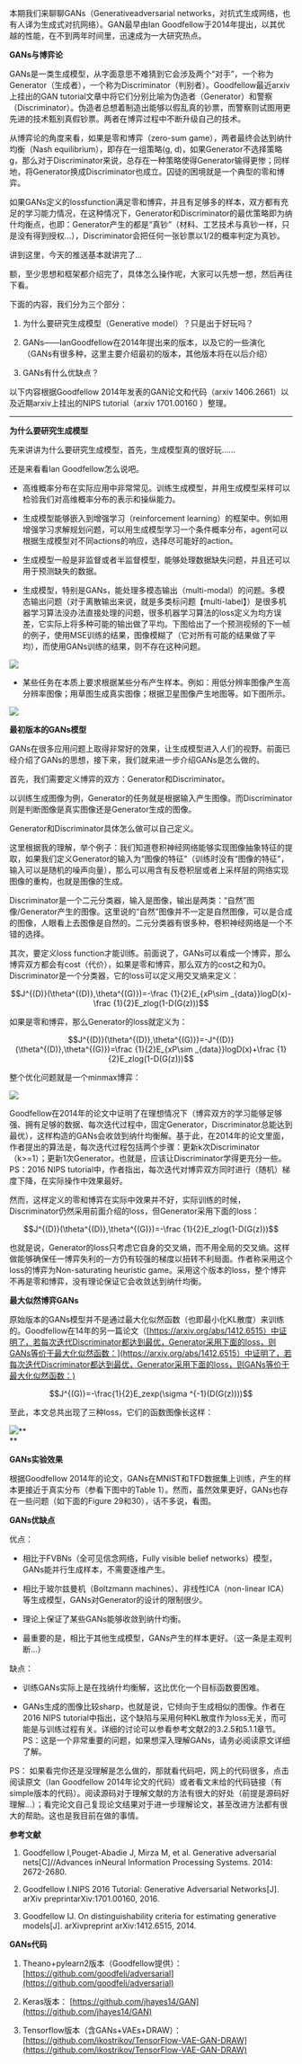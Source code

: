 本期我们来聊聊GANs（Generativeadversarial networks，对抗式生成网络，也有人译为生成式对抗网络）。GAN最早由Ian Goodfellow于2014年提出，以其优越的性能，在不到两年时间里，迅速成为一大研究热点。

**GANs与博弈论**

GANs是一类生成模型，从字面意思不难猜到它会涉及两个“对手”，一个称为Generator（生成者），一个称为Discriminator（判别者）。Goodfellow最近arxiv上挂出的GAN tutorial文章中将它们分别比喻为伪造者（Generator）和警察（Discriminator）。伪造者总想着制造出能够以假乱真的钞票，而警察则试图用更先进的技术甄别真假钞票。两者在博弈过程中不断升级自己的技术。

从博弈论的角度来看，如果是零和博弈（zero-sum game），两者最终会达到纳什均衡（Nash equilibrium），即存在一组策略\(g, d\)，如果Generator不选择策略g，那么对于Discriminator来说，总存在一种策略使得Generator输得更惨；同样地，将Generator换成Discriminator也成立。囚徒的困境就是一个典型的零和博弈。

如果GANs定义的lossfunction满足零和博弈，并且有足够多的样本，双方都有充足的学习能力情况，在这种情况下，Generator和Discriminator的最优策略即为纳什均衡点，也即：Generator产生的都是“真钞”（材料、工艺技术与真钞一样，只是没有得到授权...），Discriminator会把任何一张钞票以1/2的概率判定为真钞。

讲到这里，今天的推送基本就讲完了...

额，至少思想和框架都介绍完了，具体怎么操作呢，大家可以先想一想，然后再往下看。

下面的内容，我们分为三个部分：

1. 为什么要研究生成模型（Generative model）？只是出于好玩吗？

2. GANs——IanGoodfellow在2014年提出来的版本，以及它的一些演化（GANs有很多种，这里主要介绍最初的版本，其他版本将在以后介绍）

3. GANs有什么优缺点？

以下内容根据Goodfellow 2014年发表的GAN论文和代码（arxiv 1406.2661）以及近期arxiv上挂出的NIPS tutorial（arxiv 1701.00160 ）整理。

---

**为什么要研究生成模型**

先来讲讲为什么要研究生成模型，首先，生成模型真的很好玩......

还是来看看Ian Goodfellow怎么说吧。

* 高维概率分布在实际应用中非常常见。训练生成模型，并用生成模型采样可以检验我们对高维概率分布的表示和操纵能力。

* 生成模型能够嵌入到增强学习（reinforcement learning）的框架中。例如用增强学习求解规划问题，可以用生成模型学习一个条件概率分布，agent可以根据生成模型对不同actions的响应，选择尽可能好的action。

* 生成模型一般是非监督或者半监督模型，能够处理数据缺失问题，并且还可以用于预测缺失的数据。

* 生成模型，特别是GANs，能处理多模态输出（multi-modal）的问题。多模态输出问题（对于离散输出来说，就是多类标问题【multi-label】）是很多机器学习算法没办法直接处理的问题，很多机器学习算法的loss定义为均方误差，它实际上将多种可能的输出做了平均。下图给出了一个预测视频的下一帧的例子，使用MSE训练的结果，图像模糊了（它对所有可能的结果做了平均），而使用GANs训练的结果，则不存在这种问题。

![](/images/dl/gan/import.png)

* 某些任务在本质上要求根据某些分布产生样本。例如：用低分辨率图像产生高分辨率图像；用草图生成真实图像；根据卫星图像产生地图等。如下图所示。

![](/images/dl/gan/import2.png)

**最初版本的GANs模型**

GANs在很多应用问题上取得非常好的效果，让生成模型进入人们的视野。前面已经介绍了GANs的思想，接下来，我们就来进一步介绍GANs是怎么做的。

首先，我们需要定义博弈的双方：Generator和Discriminator。

以训练生成图像为例，Generator的任务就是根据输入产生图像。而Discriminator则是判断图像是真实图像还是Generator生成的图像。

Generator和Discriminator具体怎么做可以自己定义。

这里根据我的理解，举个例子：我们知道卷积神经网络能够实现图像抽象特征的提取，如果我们定义Generator的输入为“图像的特征”（训练时没有“图像的特征”，输入可以是随机的噪声向量），那么可以用含有反卷积层或者上采样层的网络实现图像的重构，也就是图像的生成。

Discriminator是一个二元分类器，输入是图像，输出是两类：“自然”图像/Generator产生的图像。这里说的“自然”图像并不一定是自然图像，可以是合成的图像，人眼看上去图像是自然的。二元分类器有很多种，卷积神经网络是一个不错的选择。

其次，要定义loss function才能训练。前面说了，GANs可以看成一个博弈，那么博弈双方都会有cost（代价），如果是零和博弈，那么双方的cost之和为0。Discriminator是一个分类器，它的loss可以定义用交叉熵来定义：

$$J^{(D)}(\theta^{(D)},\theta^{(G)})=-\frac {1}{2}E_{xP\sim _{data}}logD(x)-\frac {1}{2}E_zlog(1-D(G(z)))$$

如果是零和博弈，那么Generator的loss就定义为：

$$J^{(D)}(\theta^{(D)},\theta^{(G)})=-J^{(D)}(\theta^{(D)},\theta^{(G)})=\frac {1}{2}E_{xP\sim _{data}}logD(x)+\frac {1}{2}E_zlog(1-D(G(z)))$$

整个优化问题就是一个minmax博弈：

![](/images/dl/gan/minmax.png)

Goodfellow在2014年的论文中证明了在理想情况下（博弈双方的学习能够足够强、拥有足够的数据、每次迭代过程中，固定Generator，Discriminator总能达到最优），这样构造的GANs会收敛到纳什均衡解。基于此，在2014年的论文里面，作者提出的算法是，每次迭代过程包括两个步骤：更新k次Discriminator（k&gt;=1）；更新1次Generator。也就是，应该让Discriminator学得更充分一些。PS：2016 NIPS tutorial中，作者指出，每次迭代对博弈双方同时进行（随机）梯度下降，在实际操作中效果最好。

然而，这样定义的零和博弈在实际中效果并不好，实际训练的时候，Discriminator仍然采用前面介绍的loss，但Generator采用下面的loss：

$$J^{(D)}(\theta^{(D)},\theta^{(G)})=-\frac {1}{2}E_zlog(1-D(G(z)))$$

也就是说，Generator的loss只考虑它自身的交叉熵，而不用全局的交叉熵。这样做能够确保任一博弈失利的一方仍有较强的梯度以扭转不利局面。作者称采用这个loss的博弈为Non-saturating heuristic game。采用这个版本的loss，整个博弈不再是零和博弈，没有理论保证它会收敛达到纳什均衡。

**最大似然博弈GANs**

原始版本的GANs模型并不是通过最大化似然函数（也即最小化KL散度）来训练的。Goodfellow在14年的另一篇论文（[https://arxiv.org/abs/1412.6515）中证明了，若每次迭代Discriminator都达到最优，Generator采用下面的loss，则GANs等价于最大化似然函数：](https://arxiv.org/abs/1412.6515）中证明了，若每次迭代Discriminator都达到最优，Generator采用下面的loss，则GANs等价于最大化似然函数：)

$$J^{(G)}=-\frac{1}{2}E_zexp(\sigma ^{-1}(D(G(z))))$$

至此，本文总共出现了三种loss，它们的函数图像长这样：

![](/images/dl/gan/gan3loss.png)**      
**

**GANs实验效果**

根据Goodfellow 2014年的论文，GANs在MNIST和TFD数据集上训练，产生的样本更接近于真实分布（参看下图中的Table 1）。然而，虽然效果更好，GANs也存在一些问题（如下面的Figure 29和30），话不多说，看图。


**GANs优缺点**

优点：

* 相比于FVBNs（全可见信念网络，Fully visible belief networks）模型，GANs能并行生成样本，不需要逐维产生。

* 相比于玻尔兹曼机（Boltzmann machines）、非线性ICA（non-linear ICA）等生成模型，GANs对Generator的设计的限制很少。

* 理论上保证了某些GANs能够收敛到纳什均衡。

* 最重要的是，相比于其他生成模型，GANs产生的样本更好。（这一条是主观判断...）

缺点：

* 训练GANs实际上是在找纳什均衡解，这比优化一个目标函数要困难。

* GANs生成的图像比较sharp，也就是说，它倾向于生成相似的图像。作者在2016 NIPS tutorial中指出，这个缺陷与采用何种KL散度作为loss无关，而可能是与训练过程有关。详细的讨论可以参看参考文献2的3.2.5和5.1.1章节。PS：这是一个非常重要的问题，如果想深入理解GANs，请务必阅读原文详细了解。

PS： 如果看完你还是没理解是怎么做的，那就看代码吧，网上的代码很多，点击阅读原文（Ian Goodfellow 2014年论文的代码）或者看文末给的代码链接（有simple版本的代码）。阅读源码对于理解文献的方法有很大的好处（前提是源码好理解...）；看完论文自己复现论文结果对于进一步理解论文，甚至改进方法都有很大的帮助。这也是我目前在做的事情。

**参考文献**

1. Goodfellow I,Pouget-Abadie J, Mirza M, et al. Generative adversarial nets\[C\]//Advances inNeural Information Processing Systems. 2014: 2672-2680.

2. Goodfellow I.NIPS 2016 Tutorial: Generative Adversarial Networks\[J\]. arXiv preprintarXiv:1701.00160, 2016.

3. Goodfellow IJ. On distinguishability criteria for estimating generative models\[J\]. arXivpreprint arXiv:1412.6515, 2014.

**GANs代码**

1. Theano+pylearn2版本（Goodfellow提供）： [https://github.com/goodfeli/adversarial](https://github.com/goodfeli/adversarial)

2. Keras版本： [https://github.com/jhayes14/GAN](https://github.com/jhayes14/GAN)

3. Tensorflow版本（含GANs+VAEs+DRAW）： [https://github.com/ikostrikov/TensorFlow-VAE-GAN-DRAW](https://github.com/ikostrikov/TensorFlow-VAE-GAN-DRAW)



